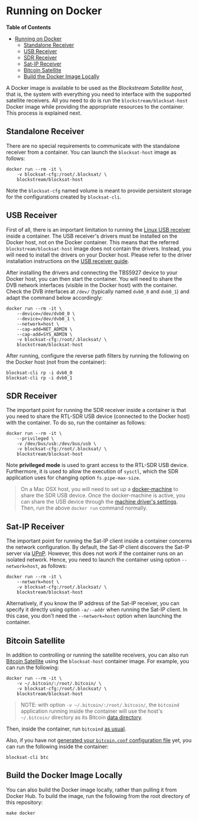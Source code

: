 # Running on Docker

<!-- markdown-toc start - Don't edit this section. Run M-x markdown-toc-refresh-toc -->
**Table of Contents**

- [Running on Docker](#running-on-docker)
    - [Standalone Receiver](#standalone-receiver)
    - [USB Receiver](#usb-receiver)
    - [SDR Receiver](#sdr-receiver)
    - [Sat-IP Receiver](#sat-ip-receiver)
    - [Bitcoin Satellite](#bitcoin-satellite)
    - [Build the Docker Image Locally](#build-the-docker-image-locally)

<!-- markdown-toc end -->


A Docker image is available to be used as the *Blockstream Satellite host*, that
is, the system with everything you need to interface with the supported
satellite receivers. All you need to do is run the `blockstream/blocksat-host`
Docker image while providing the appropriate resources to the container. This
process is explained next.

## Standalone Receiver

There are no special requirements to communicate with the standalone receiver
from a container. You can launch the `blocksat-host` image as follows:

```
docker run --rm -it \
	-v blocksat-cfg:/root/.blocksat/ \
	blockstream/blocksat-host
```

Note the `blocksat-cfg` named volume is meant to provide persistent storage for
the configurations created by `blocksat-cli`.

## USB Receiver

First of all, there is an important limitation to running the [Linux USB
receiver](../doc/tbs.md) inside a container. The USB receiver's drivers must be
installed on the Docker host, not on the Docker container. This means that the
referred `blockstream/blocksat-host` image does not contain the
drivers. Instead, you will need to install the drivers on your Docker
host. Please refer to the driver installation instructions on the [USB receiver
guide](tbs.md#tbs-5927-drivers).

After installing the drivers and connecting the TBS5927 device to your Docker
host, you can then start the container. You will need to share the DVB network
interfaces (visible in the Docker host) with the container. Check the DVB
interfaces at `/dev/` (typically named `dvb0_0` and `dvb0_1`) and adapt the
command below accordingly:

```
docker run --rm -it \
	--device=/dev/dvb0_0 \
	--device=/dev/dvb0_1 \
	--network=host \
	--cap-add=NET_ADMIN \
	--cap-add=SYS_ADMIN \
	-v blocksat-cfg:/root/.blocksat/ \
	blockstream/blocksat-host
```

After running, configure the reverse path filters by running the following on
the Docker host (not from the container):

```
blocksat-cli rp -i dvb0_0
blocksat-cli rp -i dvb0_1
```

## SDR Receiver

The important point for running the SDR receiver inside a container is that you
need to share the RTL-SDR USB device (connected to the Docker host) with the
container. To do so, run the container as follows:

```
docker run --rm -it \
	--privileged \
	-v /dev/bus/usb:/dev/bus/usb \
	-v blocksat-cfg:/root/.blocksat/ \
	blockstream/blocksat-host
```

Note **privileged mode** is used to grant access to the RTL-SDR USB
device. Furthermore, it is used to allow the execution of `sysctl`, which the
SDR application uses for changing option `fs.pipe-max-size`.

> On a Mac OSX host, you will need to set up a
> [docker-machine](https://docs.docker.com/machine/) to share the SDR USB
> device. Once the docker-machine is active, you can share the USB device
> through the [machine driver's
> settings](https://docs.docker.com/machine/drivers/). Then, run the above
> `docker run` command normally.

## Sat-IP Receiver

The important point for running the Sat-IP client inside a container concerns
the network configuration. By default, the Sat-IP client discovers the Sat-IP
server via
[UPnP](https://en.wikipedia.org/wiki/Universal_Plug_and_Play). However, this
does not work if the container runs on an isolated network. Hence, you need to
launch the container using option `--network=host`, as follows:

```
docker run --rm -it \
    --network=host \
	-v blocksat-cfg:/root/.blocksat/ \
	blockstream/blocksat-host
```

Alternatively, if you know the IP address of the Sat-IP receiver, you can
specify it directly using option `-a/--addr` when running the Sat-IP client. In
this case, you don't need the `--network=host` option when launching the
container.

## Bitcoin Satellite

In addition to controlling or running the satellite receivers, you can also run
[Bitcoin Satellite](../doc/bitcoin.md) using the `blocksat-host` container
image. For example, you can run the following:

```
docker run --rm -it \
	-v ~/.bitcoin/:/root/.bitcoin/ \
	-v blocksat-cfg:/root/.blocksat/ \
	blockstream/blocksat-host
```

> NOTE: with option `-v ~/.bitcoin/:/root/.bitcoin/`, the `bitcoind` application
> running inside the container will use the host's `~/.bitcoin/` directory as
> its Bitcoin [data directory](https://en.bitcoin.it/wiki/Data_directory).

Then, inside the container, run `bitcoind` [as
usual](../doc/bitcoin.md#running).

Also, if you have not [generated your `bitcoin.conf` configuration
file](../doc/bitcoin.md#configuration) yet, you can run the following inside the
container:

```
blocksat-cli btc
```

## Build the Docker Image Locally

You can also build the Docker image locally, rather than pulling it from Docker
Hub. To build the image, run the following from the root directory of this
repository:

```
make docker
```
